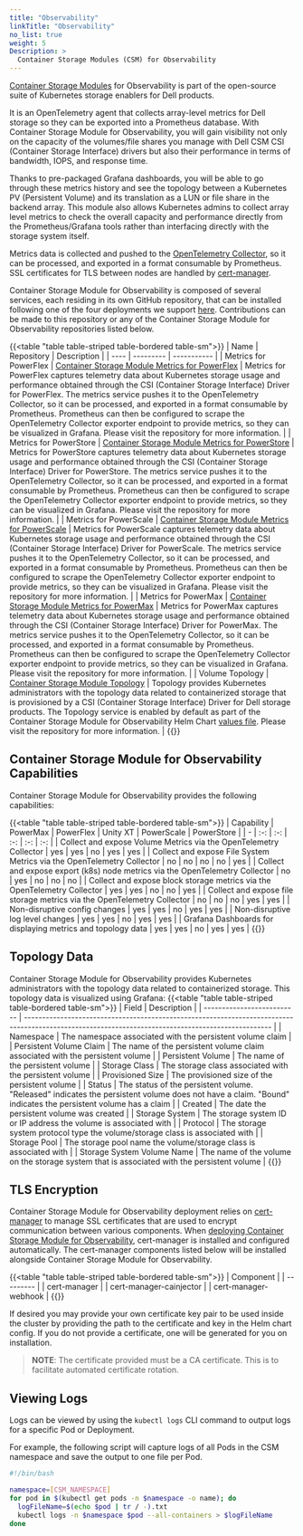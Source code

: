 ```yaml
---
title: "Observability"
linkTitle: "Observability"
no_list: true 
weight: 5
Description: >
  Container Storage Modules (CSM) for Observability
---
```


 [Container Storage Modules](https://github.com/dell/csm) for Observability is part of the open-source suite of Kubernetes storage enablers for Dell products.

 It is an OpenTelemetry agent that collects array-level metrics for Dell storage so they can be exported into a Prometheus database. With Container Storage Module for Observability, you will gain visibility not only on the capacity of the volumes/file shares you manage with Dell CSM CSI (Container Storage Interface) drivers but also their performance in terms of bandwidth, IOPS, and response time.

 Thanks to pre-packaged Grafana dashboards, you will be able to go through these metrics history and see the topology between a Kubernetes PV (Persistent Volume) and its translation as a LUN or file share in the backend array. This module also allows Kubernetes admins to collect array level metrics to check the overall capacity and performance directly from the Prometheus/Grafana tools rather than interfacing directly with the storage system itself.

Metrics data is collected and pushed to the [OpenTelemetry Collector](https://github.com/open-telemetry/opentelemetry-collector), so it can be processed, and exported in a format consumable by Prometheus. SSL certificates for TLS between nodes are handled by [cert-manager](https://github.com/jetstack/cert-manager).

Container Storage Module for Observability is composed of several services, each residing in its own GitHub repository, that can be installed following one of the four deployments we support [here](../../getting-started/installation/kubernetes/powermax/helm/csm-modules/observability/). Contributions can be made to this repository or any of the Container Storage Module for Observability repositories listed below.

{{<table "table table-striped table-bordered table-sm">}}
| Name | Repository | Description |
| ---- | ---------  | ----------- |
| Metrics for PowerFlex | [Container Storage Module Metrics for PowerFlex](https://github.com/dell/karavi-metrics-powerflex) | Metrics for PowerFlex captures telemetry data about Kubernetes storage usage and performance obtained through the CSI (Container Storage Interface) Driver for PowerFlex. The metrics service pushes it to the OpenTelemetry Collector, so it can be processed, and exported in a format consumable by Prometheus. Prometheus can then be configured to scrape the OpenTelemetry Collector exporter endpoint to provide metrics, so they can be visualized in Grafana. Please visit the repository for more information. |
| Metrics for PowerStore | [Container Storage Module Metrics for PowerStore](https://github.com/dell/csm-metrics-powerstore) | Metrics for PowerStore captures telemetry data about Kubernetes storage usage and performance obtained through the CSI (Container Storage Interface) Driver for PowerStore. The metrics service pushes it to the OpenTelemetry Collector, so it can be processed, and exported in a format consumable by Prometheus. Prometheus can then be configured to scrape the OpenTelemetry Collector exporter endpoint to provide metrics, so they can be visualized in Grafana. Please visit the repository for more information. |
| Metrics for PowerScale | [Container Storage Module Metrics for PowerScale](https://github.com/dell/csm-metrics-powerscale) | Metrics for PowerScale captures telemetry data about Kubernetes storage usage and performance obtained through the CSI (Container Storage Interface) Driver for PowerScale. The metrics service pushes it to the OpenTelemetry Collector, so it can be processed, and exported in a format consumable by Prometheus. Prometheus can then be configured to scrape the OpenTelemetry Collector exporter endpoint to provide metrics, so they can be visualized in Grafana. Please visit the repository for more information. |
| Metrics for PowerMax | [Container Storage Module Metrics for PowerMax](https://github.com/dell/csm-metrics-powermax) | Metrics for PowerMax captures telemetry data about Kubernetes storage usage and performance obtained through the CSI (Container Storage Interface) Driver for PowerMax. The metrics service pushes it to the OpenTelemetry Collector, so it can be processed, and exported in a format consumable by Prometheus. Prometheus can then be configured to scrape the OpenTelemetry Collector exporter endpoint to provide metrics, so they can be visualized in Grafana. Please visit the repository for more information. |
| Volume Topology | [Container Storage Module Topology](https://github.com/dell/karavi-topology) | Topology provides Kubernetes administrators with the topology data related to containerized storage that is provisioned by a CSI (Container Storage Interface) Driver for Dell storage products. The Topology service is enabled by default as part of the Container Storage Module for Observability Helm Chart [values file](https://github.com/dell/helm-charts/blob/main/charts/karavi-observability/values.yaml). Please visit the repository for more information. |
{{</table>}}

## Container Storage Module for Observability Capabilities

Container Storage Module for Observability provides the following capabilities:

{{<table "table table-striped table-bordered table-sm">}}
| Capability | PowerMax | PowerFlex | Unity XT | PowerScale | PowerStore |
| - | :-: | :-: | :-: | :-: | :-: |
| Collect and expose Volume Metrics via the OpenTelemetry Collector | yes | yes | no | yes | yes |
| Collect and expose File System Metrics via the OpenTelemetry Collector | no |  no | no | no | yes |
| Collect and expose export (k8s) node metrics via the OpenTelemetry Collector | no |  yes | no | no | no |
| Collect and expose block storage metrics via the OpenTelemetry Collector | yes | yes | no | no | yes |
| Collect and expose file storage metrics via the OpenTelemetry Collector | no | no | no | yes | yes |
| Non-disruptive config changes | yes |  yes | no | yes | yes |
| Non-disruptive log level changes | yes |  yes | no | yes | yes |
| Grafana Dashboards for displaying metrics and topology data | yes |  yes | no | yes | yes |
{{</table>}}

## Topology Data

Container Storage Module for Observability provides Kubernetes administrators with the topology data related to containerized storage. This topology data is visualized using Grafana:
{{<table "table table-striped table-bordered table-sm">}}
| Field                      | Description                                                                                                                                        |
| -------------------------- | -------------------------------------------------------------------------------------------------------------------------------------------------- |
| Namespace                  | The namespace associated with the persistent volume claim                                                                                          |
| Persistent Volume Claim    | The name of the persistent volume claim associated with the persistent volume                                                                      |
| Persistent Volume          | The name of the persistent volume                                                                                                                  |
| Storage Class              | The storage class associated with the persistent volume                                                                                            |
| Provisioned Size           | The provisioned size of the persistent volume                                                                                                      |
| Status                     | The status of the persistent volume. "Released" indicates the persistent volume does not have a claim. "Bound" indicates the persistent volume has a claim |
| Created                    | The date the persistent volume was created                                                                                                         |
| Storage System             | The storage system ID or IP address the volume is associated with                                                                                  |
| Protocol                   | The storage system protocol type the volume/storage class is associated with                                                                       |
| Storage Pool               | The storage pool name the volume/storage class is associated with                                                                                  |
| Storage System Volume Name | The name of the volume on the storage system that is associated with the persistent volume                                                         |
{{</table>}}

## TLS Encryption

Container Storage Module for Observability deployment relies on [cert-manager](https://github.com/jetstack/cert-manager) to manage SSL certificates that are used to encrypt communication between various components. When [deploying Container Storage Module for Observability](../../getting-started/installation/kubernetes/powermax/helm/csm-modules/observability/), cert-manager is installed and configured automatically.  The cert-manager components listed below will be installed alongside Container Storage Module for Observability.

{{<table "table table-striped table-bordered table-sm">}}
| Component |
| --------- |
| cert-manager |
| cert-manager-cainjector |
| cert-manager-webhook |
{{</table>}}

If desired you may provide your own certificate key pair to be used inside the cluster by providing the path to the certificate and key in the Helm chart config. If you do not provide a certificate, one will be generated for you on installation.
> __NOTE__: The certificate provided must be a CA certificate. This is to facilitate automated certificate rotation.

## Viewing Logs

Logs can be viewed by using the `kubectl logs` CLI command to output logs for a specific Pod or Deployment.

For example, the following script will capture logs of all Pods in the CSM namespace and save the output to one file per Pod.

```bash
#!/bin/bash

namespace=[CSM_NAMESPACE]
for pod in $(kubectl get pods -n $namespace -o name); do
  logFileName=$(echo $pod | tr / -).txt
  kubectl logs -n $namespace $pod --all-containers > $logFileName
done
```
